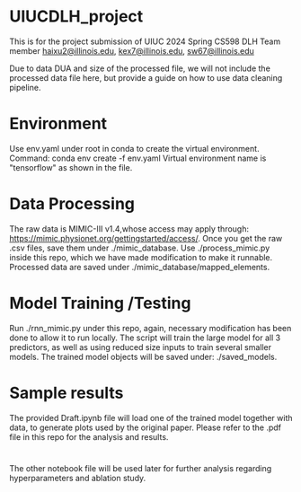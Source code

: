 # UIUCDLH_project
This is for the project submission of UIUC 2024 Spring CS598 DLH
Team member haixu2@illinois.edu, kex7@illinois.edu, sw67@illinois.edu

Due to data DUA and size of the processed file, we will not include the processed data file here, but provide a guide on how to use data cleaning pipeline.

# Environment
Use env.yaml under root in conda to create the virtual environment.
Command: conda env create -f env.yaml
Virtual environment name is "tensorflow" as shown in the file.

# Data Processing
The raw data is MIMIC-III v1.4,whose access may apply through: https://mimic.physionet.org/gettingstarted/access/. Once you get the raw .csv files, save them under ./mimic_database. Use ./process_mimic.py inside this repo, which we have made modification to make it runnable.
Processed data are saved under ./mimic_database/mapped_elements.

# Model Training /Testing
Run ./rnn_mimic.py under this repo, again, necessary modification has been done to allow it to run locally. The script will train the large model for all 3 predictors, as well as using reduced size inputs to train several smaller models.
The trained model objects will be saved under: ./saved_models.

# Sample results
The provided Draft.ipynb file will load one of the trained model together with data, to generate plots used by the original paper. Please refer to the .pdf file in this repo for the analysis and results.

# 
The other notebook file will be used later for further analysis regarding hyperparameters and ablation study.
